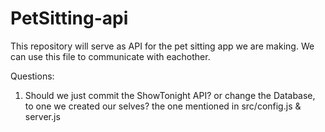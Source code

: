 # PetSitting-api

This repository will serve as API for the pet sitting app we are making. We can use this file to communicate with eachother.

Questions:
  1. Should we just commit the ShowTonight API? or change the Database, to one we created our selves? the one mentioned in src/config.js & server.js
